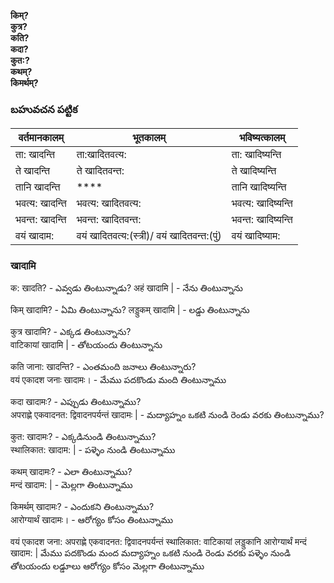 **किम्?  
कुत्र?  
कति?  
कदा?  
कुत:?  
कथम्?  
किमर्थम्?** 

### బహువచన పట్టిక 

| वर्तमानकालम् | भूतकालम् | भविष्यत्कालम् |
|------------|---------|------------|
| ता: खादन्ति  | ता:खादितवत्य: | ता: खादिष्यन्ति |
| ते खादन्ति  | ते खादितवन्त:  | ते खादिष्यन्ति |
| तानि खादन्ति  | **** | तानि खादिष्यन्ति |
| भवत्य: खादन्ति  | भवत्य: खादितवत्य: | भवत्य: खादिष्यन्ति |
| भवन्त: खादन्ति  | भवन्त: खादितवन्त: | भवन्त: खादिष्यन्ति |
| वयं खादाम: | वयं खादितवत्य:(स्त्री)/ वयं खादितवन्त:(पुं) | वयं खादिष्याम: |

### खादामि  

क: खादति? - ఎవ్వడు తింటున్నాడు?
अहं खादामि | - నేను తింటున్నాను      

किम् खादामि?  - ఏమి తింటున్నాను?
लड्डुकम् खादामि | - లడ్డు తింటున్నాను   

कुत्र खादामि? - ఎక్కడ తింటున్నాను?   
वाटिकायां खादामि | - తోటయందు తింటున్నాను 

कति जाना: खादन्ति? - ఎంతమంది జనాలు తింటున్నారు?   
वयं एकादश जनाः खादामः। - మేము పదకొండు మంది తింటున్నాము 

कदा खादामः? - ఎప్పుడు తింటున్నాము?    
अपराह्णे एकवादनत: द्विवादनपर्यन्तं खादामः |  - మద్యాహ్నం ఒకటి నుండి రెండు వరకు తింటున్నాము? 

कुत: खादामः? - ఎక్కడినుండి తింటున్నాము?   
स्थालिकात: खादाम: | - పళ్ళెం నుండి తింటున్నాము   

कथम् खादामः? - ఎలా తింటున్నాము?   
मन्दं खादाम: | - మెల్లగా తింటున్నాము 

किमर्थम् खादामः? - ఎందుకని తింటున్నాము?  
आरोग्यार्थं खादामः। - ఆరోగ్యం కోసం తింటున్నాము

वयं एकादश जना: अपराह्णे एकवादनत: द्विवादनपर्यन्तं स्थालिकात: वाटिकायां लड्डुकानि आरोग्यार्थं मन्दं खादाम: |
మేము పదకొండు మంద మద్యాహ్నం ఒకటి నుండి రెండు వరకు పళ్ళెం నుండి తోటయందు లడ్డూలు 
ఆరోగ్యం కోసం మెల్లగా తింటున్నాము 


